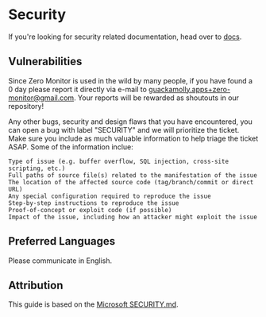 # Security

If you're looking for security related documentation, head over to [docs](docs/).

## Vulnerabilities

Since Zero Monitor is used in the wild by many people, if you have found a 0 day please report it directly via e-mail to guackamolly.apps+zero-monitor@gmail.com. Your reports will be rewarded as shoutouts in our repository!

Any other bugs, security and design flaws that you have encountered, you can open a bug with label "SECURITY" and we will prioritize the ticket. Make sure you include as much valuable information to help triage the ticket ASAP. Some of the information inclue:

    Type of issue (e.g. buffer overflow, SQL injection, cross-site scripting, etc.)
    Full paths of source file(s) related to the manifestation of the issue
    The location of the affected source code (tag/branch/commit or direct URL)
    Any special configuration required to reproduce the issue
    Step-by-step instructions to reproduce the issue
    Proof-of-concept or exploit code (if possible)
    Impact of the issue, including how an attacker might exploit the issue

## Preferred Languages

Please communicate in English.

## Attribution

This guide is based on the [Microsoft SECURITY.md](https://microsoft.github.io/azureml-ops-accelerator/SECURITY.html).